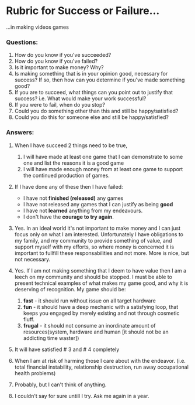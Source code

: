 # Rubric for Success or Failure...
...in making videos games

### Questions:

1. How do you know if you've succeeded?
2. How do you know if you've failed?
3. Is it important to make money? Why?
4. Is making something that is in your opinion good, necessary for success? If so, then how can you determine if you've made something good?
5. If you are to succeed, what things can you point out to justify that success? i.e. What would make your work successful?
6. If you were to fail, when do you stop?
7. Could you do something other than this and still be happy/satisfied?
8. Could you do this for someone else and still be happy/satisfied?


### Answers:

1. When I have succeed 2 things need to be true,
	1. I will have made at least one game that I can demonstrate to some one and list the reasons it is a good game
	2. I will have made enough money from at least one game to support the continued production of games.

2. If I have done any of these then I have failed:
	* I have not **finished (released)** any games
	* I have not released any games that I can justify as being **good**
	* I have not **learned** anything from my endeavours.
	* I don't have the **courage to try again**.

3. Yes. In an ideal world it's not important to make money and I can just focus only on what I am interested.
Unfortunately I have obligations to my family, and my community to provide something of value, and support myself with
my efforts, so where money is concerned it is important to fullfill these responsabilities and not more. More is nice, but not
necessary.

4. Yes. If I am not making something that I deem to have value then I am a leech on my community and should be stopped.
I must be able to present technical examples of what makes my game good, and why it is deserving of recognition. My game should
be:
	1. **fast** - it should run without issue on all target hardware
	2. **fun** - it should have a deep mechanic with a satisfying loop, that keeps you engaged by merely existing and not through cosmetic fluff.
	3. **frugal** - it should not consume an inordinate amount of resources(system, hardware and human [it should not be an addicting time waster])

5. It will have satisfied # 3 and # 4 completely

6. When I am at risk of harming those I care about with the endeavor. (i.e. total financial instability, relationship destruction, run away occupational health problems)

7. Probably, but I can't think of anything.

8. I couldn't say for sure untill I try. Ask me again in a year.
